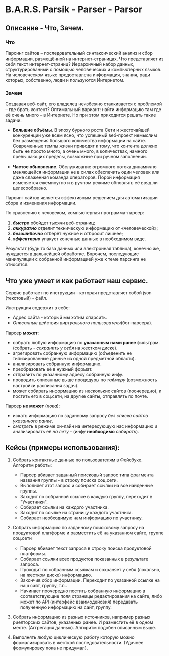 # B.A.R.S. Parsik - Parser - Parsor
## Описание - Что, Зачем.
### Что
Парсинг сайтов – последовательный синтаксический анализ и сбор информации, размещённой на интернет-страницах. Что представляет из себя текст интернет-страниц? Иерархичный набор данных, структурированный с помощью человеческих и компьютерных языков. На человеческом языке предоставлена информация, знания, ради которых, собственно, люди и пользуются Интернетом.
### Зачем
Создавая веб-сайт, его владелец неизбежно сталкивается с проблемой – где брать контент? Оптимальный вариант: найти информацию там где её очень много – в Интернете. Но при этом приходится решать такие задачи:

* __Большие объёмы__. В эпоху бурного роста Сети и жесточайшей конкуренции уже всем ясно, что успешный веб-проект немыслим без размещения большого количества информации на сайте. Современные темпы жизни приводят к тому, что контента должно быть не просто много, а очень много, в количествах, намного превышающих пределы, возможные при ручном заполнении.

* __Частое обновление__. Обслуживание огромного потока динамично меняющейся информации не в силах обеспечить один человек или даже слаженная команда операторов. Порой информация изменяется ежеминутно и в ручном режиме обновлять её вряд ли целесообразно.

Парсинг сайтов является эффективным решением для автоматизации сбора и изменения информации.

По сравнению с человеком, компьютерная программа-парсер:

1. *__быстро__* обойдет тысячи веб-страниц;
2. *__аккуратно__* отделит техническую информацию от «человеческой»;
3. *__безошибочно__* отберёт нужное и отбросит лишнее;
4. *__эффективно__* упакует конечные данные в необходимом виде.

Результат (будь то база данных или электронная таблица), конечно же, нуждается в дальнейшей обработке. Впрочем, последующие манипуляции с собранной информацией уже к теме парсинга не относятся.

## Что уже умеет и как работает наш сервис.
Сервис работает по инструкции - которая представляет собой json (текстовый) - файл.

Инструкция содержит в себе:
* Адрес сайта - который мы хотим спарсить.
* _Описанные_ действия _виртуального пользователя_(бот-парсера).

Парсер __может__:
* собрать любую информацию по __указанным нами ранее__ фильтрам. (собрать - _сохранить у себя_ на жестком диске).
* агрегировать собранную информацию (объеденить не типизированные данные из одной предметной области).
* анализировать собранную информацию.
* преобразовать её в нужный формат.
* отправить по указанному адресу собранную инфу.
* проводить описанные выше процедуры по _таймеру_ (возможность настройки расписания задач).
* может собирать информацию из нескольких сайтов (поочередно), и постить его в соц.сети, на другие сайты, отправлять по почте.

Парсер __не может__ (_пока_):
* искать информацию по заданному запросу _без списка сайтов указанного ранее_.
* _смотреть_ в режиме он-лайн на интересующую нас информацию и анализировать её _на лету_ - (инфу __необходимо__ _собирать_).

## Кейсы (примеры использования):
1. Собрать контактные данные по пользователям в Фейсбуке. Алгоритм работы:
   * Парсер вбивает заданный поисковый запрос типа фрагмента названия группы - в строку поиска соц.сети.
   * Выполняет этот запрос и собирает ссылки на все найденные группы.
   * Заходит по собранной ссылке в каждую группу, переходит в "Участники".
   * Собирает ссылки на каждого участника.
   * Заходит по ссылке на страницу каждого участника.
   * Собирает необходимую нам информацию по участнику.

2. Собрать информацию по заданному поисковому запросу на продуктовой платформе и разместить её на указанном сайте, группе соц.сети
   * Парсер вбивает текст запроса в строку поиска продуктовой платформы.
   * Собирает ссылки всех продуктов показанных в результате запроса.
   * Проходит по собранным ссылкам и сохраняет у себя (локально, на жестком диске) информацию.
   * Закончив сбор информации. Переходит по указанной ссылке на наш сайт, группу, т.п..
   * Начинает поочередно постить собранную информацию в соответствующие поля страницы редактирования на сайте, либо может по API (интерфейс взаимодейсвия) передавать полученную информацию на сайт, группу.

3. Собрать информацию из разных источников, например разных риелторских сайтов, указанных ранее. И разместить её в одном месте. (Аггрегация данных). Алгоритм подобен описанным выше.

4. Выполнять любую циклическую работу которую можно формализировать в жесткой последовательности. (Удачнее формулировку пока не придумал).
